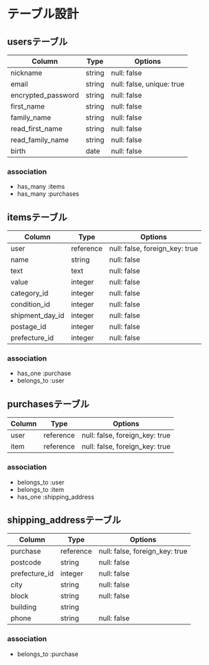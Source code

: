 # テーブル設計

## usersテーブル

| Column             | Type   | Options                   |
| ------------------ | ------ | ------------------------- |
| nickname           | string | null: false               |
| email              | string | null: false, unique: true |
| encrypted_password | string | null: false               |
| first_name         | string | null: false               |
| family_name        | string | null: false               |
| read_first_name    | string | null: false               |
| read_family_name   | string | null: false               |
| birth              | date   | null: false               |

### association
- has_many :items
- has_many :purchases

##  itemsテーブル

| Column          | Type      | Options                        |
| --------------- | --------- | ------------------------------ |
| user            | reference | null: false, foreign_key: true |
| name            | string    | null: false                    |
| text            | text      | null: false                    |
| value           | integer   | null: false                    |
| category_id     | integer   | null: false                    |
| condition_id    | integer   | null: false                    |
| shipment_day_id | integer   | null: false                    |
| postage_id      | integer   | null: false                    |
| prefecture_id   | integer   | null: false                    |

### association
- has_one :purchase
- belongs_to :user

##  purchasesテーブル

| Column | Type      | Options                        |
| ------ | --------- | ------------------------------ |
| user   | reference | null: false, foreign_key: true |
| item   | reference | null: false, foreign_key: true |

### association
- belongs_to :user
- belongs_to :item
- has_one :shipping_address

##  shipping_addressテーブル

| Column        | Type      | Options                        |
| ------------- | --------- | ------------------------------ |
| purchase      | reference | null: false, foreign_key: true |
| postcode      | string    | null: false                    |
| prefecture_id | integer   | null: false                    |
| city          | string    | null: false                    |
| block         | string    | null: false                    |
| building      | string    |                                |
| phone         | string    | null: false                    |

### association
- belongs_to :purchase
